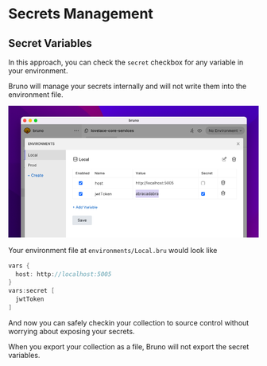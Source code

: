 # Secrets Management

## Secret Variables

In this approach, you can check the `secret` checkbox for any variable in your environment.

Bruno will manage your secrets internally and will not write them into the environment file.

![secret variables](../assets/images/secret-variables.png)

Your environment file at `environments/Local.bru` would look like
```groovy
vars {
  host: http://localhost:5005
}
vars:secret [
  jwtToken
]

```

And now you can safely checkin your collection to source control without worrying about exposing your secrets.

When you export your collection as a file, Bruno will not export the secret variables.
